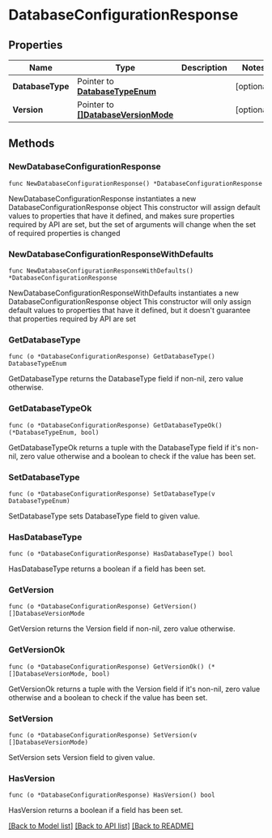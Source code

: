 # DatabaseConfigurationResponse

## Properties

Name | Type | Description | Notes
------------ | ------------- | ------------- | -------------
**DatabaseType** | Pointer to [**DatabaseTypeEnum**](DatabaseTypeEnum.md) |  | [optional] 
**Version** | Pointer to [**[]DatabaseVersionMode**](DatabaseVersionMode.md) |  | [optional] 

## Methods

### NewDatabaseConfigurationResponse

`func NewDatabaseConfigurationResponse() *DatabaseConfigurationResponse`

NewDatabaseConfigurationResponse instantiates a new DatabaseConfigurationResponse object
This constructor will assign default values to properties that have it defined,
and makes sure properties required by API are set, but the set of arguments
will change when the set of required properties is changed

### NewDatabaseConfigurationResponseWithDefaults

`func NewDatabaseConfigurationResponseWithDefaults() *DatabaseConfigurationResponse`

NewDatabaseConfigurationResponseWithDefaults instantiates a new DatabaseConfigurationResponse object
This constructor will only assign default values to properties that have it defined,
but it doesn't guarantee that properties required by API are set

### GetDatabaseType

`func (o *DatabaseConfigurationResponse) GetDatabaseType() DatabaseTypeEnum`

GetDatabaseType returns the DatabaseType field if non-nil, zero value otherwise.

### GetDatabaseTypeOk

`func (o *DatabaseConfigurationResponse) GetDatabaseTypeOk() (*DatabaseTypeEnum, bool)`

GetDatabaseTypeOk returns a tuple with the DatabaseType field if it's non-nil, zero value otherwise
and a boolean to check if the value has been set.

### SetDatabaseType

`func (o *DatabaseConfigurationResponse) SetDatabaseType(v DatabaseTypeEnum)`

SetDatabaseType sets DatabaseType field to given value.

### HasDatabaseType

`func (o *DatabaseConfigurationResponse) HasDatabaseType() bool`

HasDatabaseType returns a boolean if a field has been set.

### GetVersion

`func (o *DatabaseConfigurationResponse) GetVersion() []DatabaseVersionMode`

GetVersion returns the Version field if non-nil, zero value otherwise.

### GetVersionOk

`func (o *DatabaseConfigurationResponse) GetVersionOk() (*[]DatabaseVersionMode, bool)`

GetVersionOk returns a tuple with the Version field if it's non-nil, zero value otherwise
and a boolean to check if the value has been set.

### SetVersion

`func (o *DatabaseConfigurationResponse) SetVersion(v []DatabaseVersionMode)`

SetVersion sets Version field to given value.

### HasVersion

`func (o *DatabaseConfigurationResponse) HasVersion() bool`

HasVersion returns a boolean if a field has been set.


[[Back to Model list]](../README.md#documentation-for-models) [[Back to API list]](../README.md#documentation-for-api-endpoints) [[Back to README]](../README.md)


